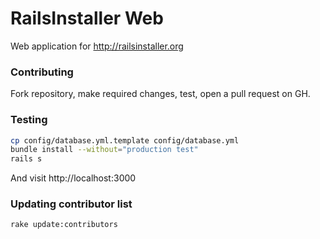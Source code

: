 # RailsInstaller Web

Web application for http://railsinstaller.org

### Contributing

Fork repository, make required changes, test, open a pull request on GH.

### Testing

```bash
cp config/database.yml.template config/database.yml
bundle install --without="production test"
rails s
```

And visit http://localhost:3000

### Updating contributor list

```bash
rake update:contributors
```
